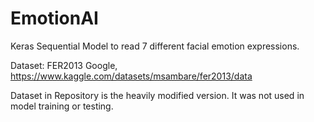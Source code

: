 # EmotionAI
Keras Sequential Model to read 7 different facial emotion expressions.

Dataset: FER2013 Google, https://www.kaggle.com/datasets/msambare/fer2013/data

Dataset in Repository is the heavily modified version. It was not used in model training or testing.


